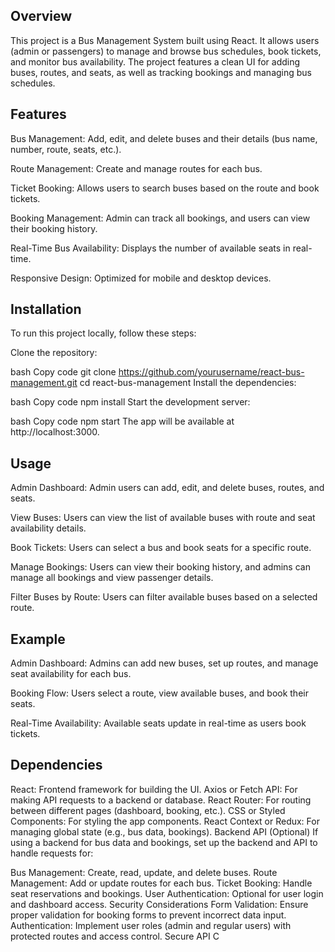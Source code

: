 ## Overview

This project is a Bus Management System built using React. It allows users (admin or passengers) to manage and browse bus schedules, book tickets, and monitor bus availability. The project features a clean UI for adding buses, routes, and seats, as well as tracking bookings and managing bus schedules.

## Features

Bus Management: Add, edit, and delete buses and their details (bus name, number, route, seats, etc.).

Route Management: Create and manage routes for each bus.

Ticket Booking: Allows users to search buses based on the route and book tickets.


Booking Management: Admin can track all bookings, and users can view their booking history.

Real-Time Bus Availability: Displays the number of available seats in real-time.

Responsive Design: Optimized for mobile and desktop devices.

## Installation
To run this project locally, follow these steps:

Clone the repository:

bash
Copy code
git clone https://github.com/yourusername/react-bus-management.git
cd react-bus-management
Install the dependencies:

bash
Copy code
npm install
Start the development server:

bash
Copy code
npm start
The app will be available at http://localhost:3000.

## Usage

Admin Dashboard: Admin users can add, edit, and delete buses, routes, and seats.

View Buses: Users can view the list of available buses with route and seat availability details.

Book Tickets: Users can select a bus and book seats for a specific route.

Manage Bookings: Users can view their booking history, and admins can manage all bookings and view passenger details.

Filter Buses by Route: Users can filter available buses based on a selected route.


## Example

Admin Dashboard: Admins can add new buses, set up routes, and manage seat availability for each bus.

Booking Flow: Users select a route, view available buses, and book their seats.

Real-Time Availability: Available seats update in real-time as users book tickets.


## Dependencies
React: Frontend framework for building the UI.
Axios or Fetch API: For making API requests to a backend or database.
React Router: For routing between different pages (dashboard, booking, etc.).
CSS or Styled Components: For styling the app components.
React Context or Redux: For managing global state (e.g., bus data, bookings).
Backend API (Optional)
If using a backend for bus data and bookings, set up the backend and API to handle requests for:

Bus Management: Create, read, update, and delete buses.
Route Management: Add or update routes for each bus.
Ticket Booking: Handle seat reservations and bookings.
User Authentication: Optional for user login and dashboard access.
Security Considerations
Form Validation: Ensure proper validation for booking forms to prevent incorrect data input.
Authentication: Implement user roles (admin and regular users) with protected routes and access control.
Secure API C

